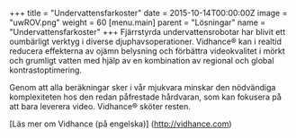 +++
title = "Undervattensfarkoster"
date = 2015-10-14T00:00:00Z
image = "uwROV.png"
weight = 60
[menu.main]
parent = "Lösningar"
name = "Undervattensfarkoster"
+++
Fjärrstyrda undervattensrobotar har blivit ett oumbärligt verktyg i diverse djuphavsoperationer. Vidhance® kan i realtid reducera effekterna av ojämn belysning och förbättra videokvalitet i mörkt och grumligt vatten med hjälp av en kombination av regional och global kontrastoptimering.
<!--more-->
Genom att alla beräkningar sker i vår mjukvara minskar den nödvändiga komplexiteten hos den redan påfrestade hårdvaran, som kan fokusera på att bara leverera video. Vidhance® sköter resten.

[Läs mer om Vidhance (på engelska)] (http://vidhance.com)
